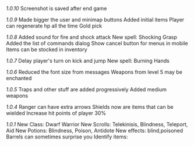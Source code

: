 
*1.0.10*
Screenshot is saved after end game

*1.0.9*
Made bigger the user and minimap buttons
Added initial items
Player can regenerate hp all the time
Gold pick

*1.0.8*
Added sound for fire and shock attack
New spell: Shocking Grasp
Added the list of commands dialog
Show cancel button for menus in mobile
Items can be stocked in inventory

*1.0.7*
Delay player's turn on kick and jump
New spell: Burning Hands

*1.0.6*
Reduced the font size from messages
Weapons from level 5 may be enchanted

*1.0.5*
Traps and other stuff are added progressively
Added medium weapons

*1.0.4*
Ranger can have extra arrows
Shields now are items that can be wielded
Increase hit points of player 30%

*1.0.1*
New Class: Dwarf Warrior
New Scrolls: Telekinisis, Blindness, Teleport, Aid
New Potions: Blindness, Poison, Antidote
New effects: blind,poisoned
Barrels can sometimes surprise you
Identify items: 